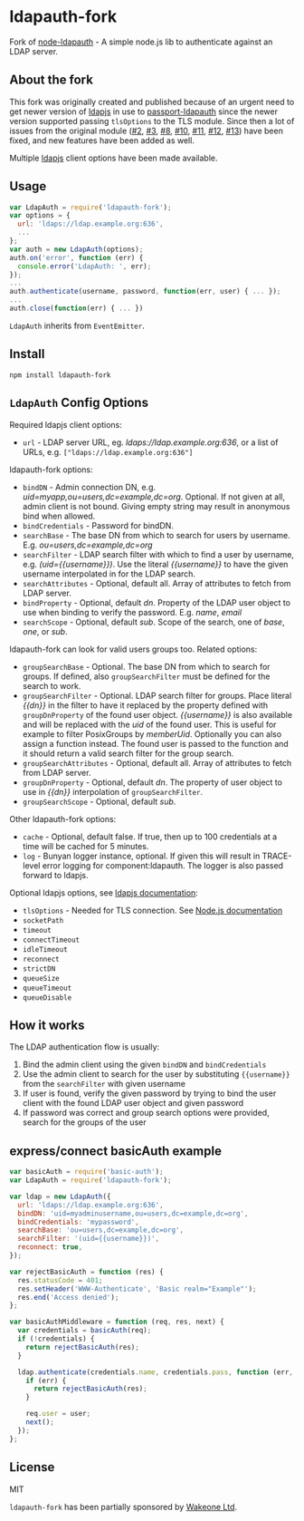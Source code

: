 # ldapauth-fork

Fork of [node-ldapauth](https://github.com/trentm/node-ldapauth) - A simple node.js lib to authenticate against an LDAP server.

## About the fork

This fork was originally created and published because of an urgent need to get newer version of [ldapjs](http://ldapjs.org/) in use to [passport-ldapauth](https://github.com/vesse/passport-ldapauth) since the newer version supported passing `tlsOptions` to the TLS module. Since then a lot of issues from the original module ([#2](https://github.com/trentm/node-ldapauth/issues/2), [#3](https://github.com/trentm/node-ldapauth/issues/3), [#8](https://github.com/trentm/node-ldapauth/issues/8), [#10](https://github.com/trentm/node-ldapauth/issues/10), [#11](https://github.com/trentm/node-ldapauth/issues/11), [#12](https://github.com/trentm/node-ldapauth/issues/12), [#13](https://github.com/trentm/node-ldapauth/pull/13)) have been fixed, and new features have been added as well.

Multiple [ldapjs](http://ldapjs.org/) client options have been made available.

## Usage

```javascript
var LdapAuth = require('ldapauth-fork');
var options = {
  url: 'ldaps://ldap.example.org:636',
  ...
};
var auth = new LdapAuth(options);
auth.on('error', function (err) {
  console.error('LdapAuth: ', err);
});
...
auth.authenticate(username, password, function(err, user) { ... });
...
auth.close(function(err) { ... })
```

`LdapAuth` inherits from `EventEmitter`.

## Install

    npm install ldapauth-fork

## `LdapAuth` Config Options

Required ldapjs client options:

- `url` - LDAP server URL, eg. _ldaps://ldap.example.org:636_, or a list of URLs, e.g. `["ldaps://ldap.example.org:636"]`

ldapauth-fork options:

- `bindDN` - Admin connection DN, e.g. _uid=myapp,ou=users,dc=example,dc=org_. Optional. If not given at all, admin client is not bound. Giving empty string may result in anonymous bind when allowed.
- `bindCredentials` - Password for bindDN.
- `searchBase` - The base DN from which to search for users by username. E.g. _ou=users,dc=example,dc=org_
- `searchFilter` - LDAP search filter with which to find a user by username, e.g. _(uid={{username}})_. Use the literal _{{username}}_ to have the given username interpolated in for the LDAP search.
- `searchAttributes` - Optional, default all. Array of attributes to fetch from LDAP server.
- `bindProperty` - Optional, default _dn_. Property of the LDAP user object to use when binding to verify the password. E.g. _name_, _email_
- `searchScope` - Optional, default _sub_. Scope of the search, one of _base_, _one_, or _sub_.

ldapauth-fork can look for valid users groups too. Related options:

- `groupSearchBase` - Optional. The base DN from which to search for groups. If defined, also `groupSearchFilter` must be defined for the search to work.
- `groupSearchFilter` - Optional. LDAP search filter for groups. Place literal _{{dn}}_ in the filter to have it replaced by the property defined with `groupDnProperty` of the found user object. _{{username}}_ is also available and will be replaced with the _uid_ of the found user. This is useful for example to filter PosixGroups by _memberUid_. Optionally you can also assign a function instead. The found user is passed to the function and it should return a valid search filter for the group search.
- `groupSearchAttributes` - Optional, default all. Array of attributes to fetch from LDAP server.
- `groupDnProperty` - Optional, default _dn_. The property of user object to use in _{{dn}}_ interpolation of `groupSearchFilter`.
- `groupSearchScope` - Optional, default _sub_.

Other ldapauth-fork options:

- `cache` - Optional, default false. If true, then up to 100 credentials at a time will be cached for 5 minutes.
- `log` - Bunyan logger instance, optional. If given this will result in TRACE-level error logging for component:ldapauth. The logger is also passed forward to ldapjs.

Optional ldapjs options, see [ldapjs documentation](https://github.com/mcavage/node-ldapjs/blob/v1.0.1/docs/client.md):

- `tlsOptions` - Needed for TLS connection. See [Node.js documentation](https://nodejs.org/api/tls.html#tls_tls_connect_options_callback)
- `socketPath`
- `timeout`
- `connectTimeout`
- `idleTimeout`
- `reconnect`
- `strictDN`
- `queueSize`
- `queueTimeout`
- `queueDisable`

## How it works

The LDAP authentication flow is usually:

1. Bind the admin client using the given `bindDN` and `bindCredentials`
2. Use the admin client to search for the user by substituting `{{username}}` from the `searchFilter` with given username
3. If user is found, verify the given password by trying to bind the user client with the found LDAP user object and given password
4. If password was correct and group search options were provided, search for the groups of the user

## express/connect basicAuth example

```javascript
var basicAuth = require('basic-auth');
var LdapAuth = require('ldapauth-fork');

var ldap = new LdapAuth({
  url: 'ldaps://ldap.example.org:636',
  bindDN: 'uid=myadminusername,ou=users,dc=example,dc=org',
  bindCredentials: 'mypassword',
  searchBase: 'ou=users,dc=example,dc=org',
  searchFilter: '(uid={{username}})',
  reconnect: true,
});

var rejectBasicAuth = function (res) {
  res.statusCode = 401;
  res.setHeader('WWW-Authenticate', 'Basic realm="Example"');
  res.end('Access denied');
};

var basicAuthMiddleware = function (req, res, next) {
  var credentials = basicAuth(req);
  if (!credentials) {
    return rejectBasicAuth(res);
  }

  ldap.authenticate(credentials.name, credentials.pass, function (err, user) {
    if (err) {
      return rejectBasicAuth(res);
    }

    req.user = user;
    next();
  });
};
```

## License

MIT

`ldapauth-fork` has been partially sponsored by [Wakeone Ltd](https://wakeone.co/).
